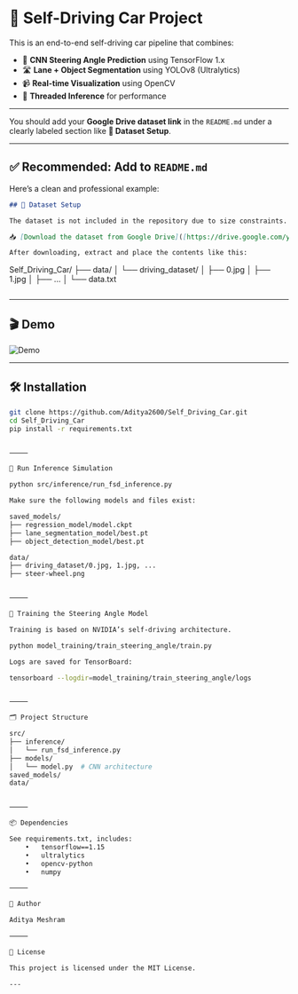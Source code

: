 # 🚗 Self-Driving Car Project

This is an end-to-end self-driving car pipeline that combines:

- 🧠 **CNN Steering Angle Prediction** using TensorFlow 1.x
- 🛣️ **Lane + Object Segmentation** using YOLOv8 (Ultralytics)
- 📹 **Real-time Visualization** using OpenCV
- 🔁 **Threaded Inference** for performance

---
You should add your **Google Drive dataset link** in the `README.md` under a clearly labeled section like **📂 Dataset Setup**.

---

## ✅ Recommended: Add to `README.md`

Here’s a clean and professional example:

```markdown
## 📂 Dataset Setup

The dataset is not included in the repository due to size constraints.

📥 [Download the dataset from Google Drive]([https://drive.google.com/your-dataset-link](https://drive.google.com/file/d/1PZWa6H0i1PCH9zuYcIh5Ouk_p-9Gh58B/view))

After downloading, extract and place the contents like this:

```

Self\_Driving\_Car/
├── data/
│   └── driving\_dataset/
│       ├── 0.jpg
│       ├── 1.jpg
│       ├── ...
│       └── data.txt

```
```

---

## 🎬 Demo

![Demo](demo_output.gif)

---

## 🛠️ Installation

```bash
git clone https://github.com/Aditya2600/Self_Driving_Car.git
cd Self_Driving_Car
pip install -r requirements.txt


⸻

🚀 Run Inference Simulation

python src/inference/run_fsd_inference.py

Make sure the following models and files exist:

saved_models/
├── regression_model/model.ckpt
├── lane_segmentation_model/best.pt
├── object_detection_model/best.pt

data/
├── driving_dataset/0.jpg, 1.jpg, ...
├── steer-wheel.png


⸻

🧠 Training the Steering Angle Model

Training is based on NVIDIA’s self-driving architecture.

python model_training/train_steering_angle/train.py

Logs are saved for TensorBoard:

tensorboard --logdir=model_training/train_steering_angle/logs


⸻

🗂️ Project Structure

src/
├── inference/
│   └── run_fsd_inference.py
├── models/
│   └── model.py  # CNN architecture
saved_models/
data/


⸻

📦 Dependencies

See requirements.txt, includes:
	•	tensorflow==1.15
	•	ultralytics
	•	opencv-python
	•	numpy

⸻

👤 Author

Aditya Meshram

⸻

📄 License

This project is licensed under the MIT License.

---



